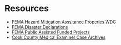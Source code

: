 # Resources

- [FEMA Hazard Mitigation Asssitance Properies WDC](FEMA-HazardMitigationProperties.html)
- [FEMA Disaster Declarations](FEMA-DisasterDeclarations.html)
- [FEMA Public Assisted Funded Projects](FEMA-PublicAssistedFundedProjects.html)
- [Cook County Medical Examiner Case Archives](CookCountyMEArchives.html)
